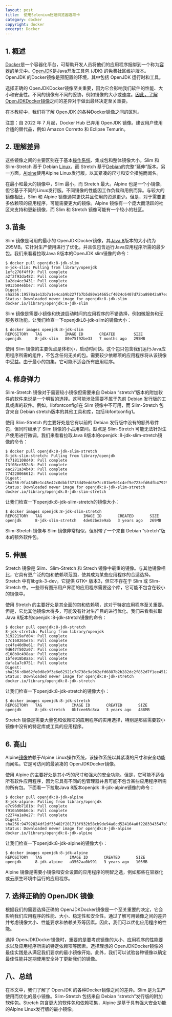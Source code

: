 ```yaml
---
layout: post
title:  使用Selenium处理浏览器选项卡
category: docker
copyright: docker
excerpt: Docker
---
```


## 1. 概述

[Docker](https://www.baeldung.com/ops/docker-guide)是一个容器化平台，可帮助开发人员将他们的应用程序捆绑到一个称为[容器的](https://www.baeldung.com/tag/docker-container)单元中。[OpenJDK](https://www.baeldung.com/oracle-jdk-vs-openjdk)是Java开发工具包 (JDK) 的免费社区维护版本。OpenJDK 的Docker镜像是预配置的环境，其中包括 OpenJDK 运行时和工具。

选择正确的 OpenJDKDocker镜像至关重要，因为它会影响我们软件的性能、大小和安全性。不同的镜像有不同的妥协，例如镜像的大小或速度。[因此，了解 OpenJDKDocker镜像](https://www.baeldung.com/ops/efficient-docker-images)之间的差异对于做出最终决定至关重要。

在本教程中，我们将了解 OpenJDK 的各种Docker镜像之间的区别。

注意：自 2022 年 7 月起，Docker Hub 已弃用 OpenJDK 镜像。建议用户使用合适的替代品，例如 Amazon Corretto 和 Eclipse Temurin。

## 2. 理解差异

这些镜像之间的主要区别在于基本[操作系统](https://www.baeldung.com/cs/os-types)、集成包和整体镜像大小。Slim 和 Slim-Stretch 基于 Debian [Linux](https://www.baeldung.com/linux/)，而 Stretch 基于[Debian](https://www.debian.org/)的完整“延伸”版本。另一方面，[Alpine](https://www.baeldung.com/linux/shell-alpine-docker)使用Alpine Linux发行版，以其紧凑的尺寸和安全措施而闻名。

在最小和最大的镜像中，Slim 最小，而 Stretch 最大。Alpine 也是一个小镜像，但它基于不同的Linux发行版。不同镜像的性能因工作负载和用例而异。与较大的镜像相比，Slim 和 Alpine 镜像通常更快并且使用的资源更少。但是，对于需要更多依赖项的应用程序，可能需要更大的镜像。Alpine 镜像有一个庞大而活跃的社区来支持和更新镜像，而 Slim 和 Stretch 镜像可能有一个较小的社区。

## 3.苗条

Slim 镜像是可用的最小的 OpenJDKDocker镜像，其[Java 8](https://www.baeldung.com/ubuntu-install-jdk)版本的大小约为295MB。它针对生产使用进行了优化，并且仅包含运行Java应用程序所需的最少包。我们来看看拉取Java 8版本的OpenJDK slim镜像的命令：

```shell
$ docker pull openjdk:8-jdk-slim
8-jdk-slim: Pulling from library/openjdk
1efc276f4ff9: Pull complete 
a2f2f93da482: Pull complete 
1a2de4cc9431: Pull complete 
9013b84ebbe7: Pull complete 
Digest: sha256:19578a1e13b7a1e4cab9b227fb7b5d80e14665cf4024c6407d72ba89842a97ed
Status: Downloaded newer image for openjdk:8-jdk-slim
docker.io/library/openjdk:8-jdk-slim
```

Slim 镜像是需要小镜像和快速启动时间的应用程序的不错选择，例如微服务和无服务器功能。让我们检查一下openjdkL8-jdk-slim的镜像大小：

```shell
$ docker images openjdk:8-jdk-slim
REPOSITORY   TAG          IMAGE ID       CREATED        SIZE
openjdk      8-jdk-slim   80e75f92be33   7 months ago   295MB
```

使用 Slim 镜像的主要优点是体积小，启动时间快。这个包只包含我们运行Java应用程序所需的组件，不包含任何无关的包。需要较少依赖项的应用程序将从该镜像中受益。由于最小的包集，它可能不适合所有应用程序。

## 4. 修身弹力

Slim-Stretch 镜像对于需要较小镜像但需要来自 Debian “stretch”版本的附加软件的软件来说是一个明智的选择。这可能涉及需要不属于先前 Debian 发行版的工具或库的软件。例如，libfontconfig1在 Slim 镜像中不可用，而 Slim-Stretch 包含来自 Debian stretch版本的其他工具和库，包括libfontconfig1。

使用 Slim-Stretch 的主要好处是它有以前的 Debian 发行版中没有的额外软件包，但同时继承了 Slim 镜像的小占用空间。缺点是 Slim-Stretch 可能无法针对生产使用进行微调。我们来看看拉取Java 8版本的openjdk :8-jdk-slim-stretch镜像的命令：

```shell
$ docker pull openjdk:8-jdk-slim-stretch
8-jdk-slim-stretch: Pulling from library/openjdk
fc7181108d40: Pull complete 
73f08ce352c8: Pull complete 
eac271a34b40: Pull complete 
774220066612: Pull complete 
Digest: sha256:9fa43d5e1c45e42c0dbbf3713d49edd8e7cc01be9e1c4ef5e723efd6dfb47929
Status: Downloaded newer image for openjdk:8-jdk-slim-stretch
docker.io/library/openjdk:8-jdk-slim-stretch
```

让我们检查一下openjdk:8-jdk-slim-stretch的镜像大小：

```shell
$ docker images openjdk:8-jdk-slim-stretch
REPOSITORY   TAG                  IMAGE ID       CREATED       SIZE
openjdk      8-jdk-slim-stretch   4de02be2e9ab   3 years ago   269MB
```

Slim-Stretch 镜像与 Slim 镜像非常相似，但附带了一个来自 Debian “stretch”版本的额外软件包。

## 5. 伸展

Stretch 镜像是 Slim、Slim-Stretch 和 Strech 镜像中最重的镜像。与其他镜像相比，它具有更广泛的包和依赖项范围，使其成为某些应用程序的合适选择。Stretch 中有libgtk-3-dev，它提供 GTK+ 版本3，但它不存在于 Slim 或 Slim-Stretch 中。一些带有图形用户界面的应用程序需要这个库，它可能不包含在较小的镜像中。

使用 Stretch 的主要好处是其全面的包和依赖项，这对于特定应用程序至关重要。但是，它比其他镜像大得多，可能没有针对生产目的进行优化。我们来看看拉取Java 8版本的openjdk :8-jdk-stretch镜像的命令：

```shell
$ docker pull openjdk:8-jdk-stretch
8-jdk-stretch: Pulling from library/openjdk
3192219afd04: Pull complete 
17c160265e75: Pull complete 
cc4fe40d0e61: Pull complete 
9d647f502a07: Pull complete 
d108b8c498aa: Pull complete 
1bfe918b8aa5: Pull complete 
dafa1a7c0751: Pull complete 
Digest: sha256:d8d62fe0d8e9f3e6e62921c7d738c9a962efd6887b2b282dc2f852d7f1ee4512
Status: Downloaded newer image for openjdk:8-jdk-stretch
docker.io/library/openjdk:8-jdk-stretch
```

让我们检查一下openjdk:8-jdk-stretch的镜像大小：

```shell
$ docker images openjdk:8-jdk-stretch
REPOSITORY   TAG             IMAGE ID       CREATED       SIZE
openjdk      8-jdk-stretch   0bfcee65c8ca   3 years ago   488MB
```

Stretch 镜像是需要大量包和依赖项的应用程序的实用选择，特别是那些需要较小镜像中没有的特定库或工具的应用程序。

## 6. 高山

Alpine[镜像](https://www.baeldung.com/linux/bash-alpine-docker-images)依赖于Alpine Linux操作系统，该操作系统以其紧凑的尺寸和安全功能而闻名。它是可访问的最紧凑的 OpenJDKDocker镜像。

使用 Alpine 的主要好处是其小巧的尺寸和强大的安全功能。但是，它可能不适合所有软件应用程序，因为它具有不同的包管理器并且可能不包含某些应用程序所需的所有包。下面看一下拉取Java 8版本openjdk :8-jdk-alpine镜像的命令：

```shell
$ docker pull openjdk:8-jdk-alpine
8-jdk-alpine: Pulling from library/openjdk
e7c96db7181b: Pull complete 
f910a506b6cb: Pull complete 
c2274a1a0e27: Pull complete 
Digest: sha256:94792824df2df33402f201713f932b58cb9de94a0cd524164a0f2283343547b3
Status: Downloaded newer image for openjdk:8-jdk-alpine
docker.io/library/openjdk:8-jdk-alpine
```

让我们检查一下openjdk:8-jdk-alpine的镜像大小：

```shell
$ docker images openjdk:8-jdk-alpine
REPOSITORY   TAG            IMAGE ID       CREATED       SIZE
openjdk      8-jdk-alpine   a3562aa0b991   3 years ago   105MB
```

Alpine 镜像是需要小镜像和安全设置的应用程序的明智之选，例如那些在容器化或云原生环境中运行的应用程序。

## 7. 选择正确的 OpenJDK 镜像

根据我们的需要选择正确的 OpenJDKDocker镜像是一个至关重要的决定，它会影响我们应用程序的性能、大小、稳定性和安全性。通过了解可用镜像之间的差异并考虑镜像大小、性能要求和依赖关系等因素。因此，我们可以优化应用程序的性能。

选择 OpenJDKDocker镜像时，重要的是要考虑镜像的大小、应用程序的性能要求以及应用程序所需的特定依赖项等因素。选择理想的 OpenJDKDocker镜像的最佳实践是从满足我们要求的最小镜像开始。此外，我们可以试验各种镜像以确定最佳性能并定期使用安全补丁更新我们的镜像。

## 八、总结

在本文中，我们了解了 OpenJDK 的各种Docker镜像之间的差异。Slim 是为生产使用而优化的最小镜像。Slim-Stretch 包括来自 Debian “stretch”发行版的附加软件包。Stretch 包含更大的软件包和依赖项集，Alpine 是基于具有强大安全功能的Alpine Linux发行版的最小镜像。
